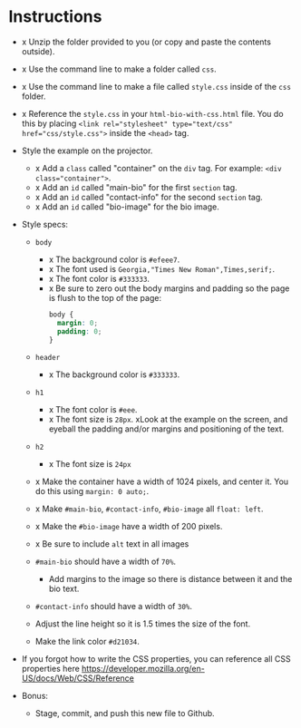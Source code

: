 # Instructions

* x Unzip the folder provided to you (or copy and paste the contents outside).
* x Use the command line to make a folder called `css`.
* x Use the command line to make a file called `style.css` inside of the `css` folder.
* x Reference the `style.css` in your `html-bio-with-css.html` file. You do this by placing `<link rel="stylesheet" type="text/css" href="css/style.css">` inside the `<head>` tag.
* Style the example on the projector.
  * x Add a `class` called "container" on the `div` tag. For example: `<div class="container">`.
  * x Add an `id` called "main-bio" for the first `section` tag.
  * x Add an `id` called "contact-info" for the second `section` tag.
  * x Add an `id` called "bio-image" for the bio image.
* Style specs:

  * `body`
    * x The background color is `#efeee7`.
    * x The font used is `Georgia,"Times New Roman",Times,serif;`.
    * x The font color is `#333333`.
    * x Be sure to zero out the body margins and padding so the page is flush to the top of the page:
      ```css
      body {
        margin: 0;
        padding: 0;
      }
      ```
  * `header`
    * x The background color is `#333333`.
  * `h1`
    * x The font color is `#eee`.
    * x The font size is `28px`.
    xLook at the example on the screen, and eyeball the padding and/or margins and positioning of the text.
  * `h2`
    * x The font size is `24px`



  * x Make the container have a width of 1024 pixels, and center it. You do this using `margin: 0 auto;`.

  * x Make `#main-bio`, `#contact-info`, `#bio-image` all `float: left`.

  * x Make the `#bio-image` have a width of 200 pixels.

  * x Be sure to include `alt` text in all images

  * `#main-bio` should have a width of `70%`.
    * Add margins to the image so there is distance between it and the bio text.

  * `#contact-info` should have a width of `30%`.

  * Adjust the line height so it is 1.5 times the size of the font.

  * Make the link color `#d21034`.

* If you forgot how to write the CSS properties, you can reference all CSS properties here <https://developer.mozilla.org/en-US/docs/Web/CSS/Reference>

* Bonus:

  * Stage, commit, and push this new file to Github.
